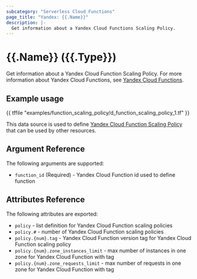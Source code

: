 ```yaml
---
subcategory: "Serverless Cloud Functions"
page_title: "Yandex: {{.Name}}"
description: |-
  Get information about a Yandex Cloud Functions Scaling Policy.
---
```


# {{.Name}} ({{.Type}})

Get information about a Yandex Cloud Function Scaling Policy. For more information about Yandex Cloud Functions, see [Yandex Cloud Functions](https://yandex.cloud/docs/functions/).

## Example usage

{{ tffile "examples/function_scaling_policy/d_function_scaling_policy_1.tf" }}

This data source is used to define [Yandex Cloud Function Scaling Policy](https://yandex.cloud/docs/functions/) that can be used by other resources.

## Argument Reference

The following arguments are supported:

* `function_id` (Required) - Yandex Cloud Function id used to define function

## Attributes Reference

The following attributes are exported:

* `policy` - list definition for Yandex Cloud Function scaling policies
* `policy.#` - number of Yandex Cloud Function scaling policies
* `policy.{num}.tag` - Yandex Cloud Function version tag for Yandex Cloud Function scaling policy
* `policy.{num}.zone_instances_limit` - max number of instances in one zone for Yandex Cloud Function with tag
* `policy.{num}.zone_requests_limit` - max number of requests in one zone for Yandex Cloud Function with tag
